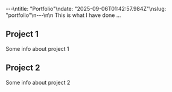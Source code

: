 ---\ntitle: "Portfolio"\ndate: "2025-09-06T01:42:57.984Z"\nslug: "portfolio"\n---\n\n
This is what I have done …


## Project 1

Some info about project 1


## Project 2

Some info about project 2


